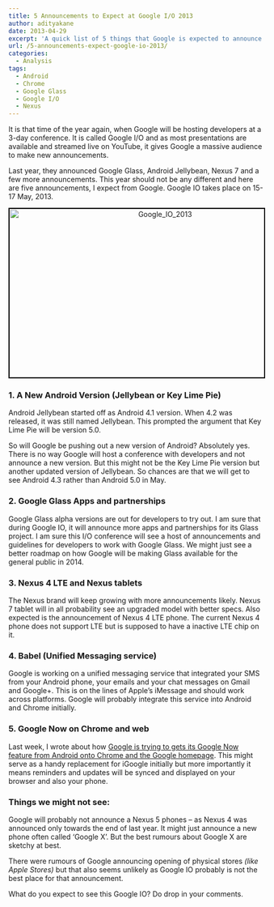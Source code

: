 ```yaml
---
title: 5 Announcements to Expect at Google I/O 2013
author: adityakane
date: 2013-04-29
excerpt: 'A quick list of 5 things that Google is expected to announce at its May 15 - Google I/O conference, which will be shown live over YouTube. The conference is mainly for developers.'
url: /5-announcements-expect-google-io-2013/
categories:
  - Analysis
tags:
  - Android
  - Chrome
  - Google Glass
  - Google I/O
  - Nexus
---
```

It is that time of the year again, when Google will be hosting developers at a 3-day conference. It is called Google I/O and as most presentations are available and streamed live on YouTube, it gives Google a massive audience to make new announcements.

Last year, they announced Google Glass, Android Jellybean, Nexus 7 and a few more announcements. This year should not be any different and here are five announcements, I expect from Google. Google IO takes place on 15-17 May, 2013.

<p style="text-align: center;">
  <a href="http://cdn.devilsworkshop.org/files/2013/04/Google_IO_2013.png"><img class="aligncenter size-medium wp-image-73603" style="border: 2px solid black;" alt="Google_IO_2013" src="http://cdn.devilsworkshop.org/files/2013/04/Google_IO_2013-600x333.png" width="600" height="333" /></a>
</p>

### 1. A New Android Version (Jellybean or Key Lime Pie)

Android Jellybean started off as Android 4.1 version. When 4.2 was released, it was still named Jellybean. This prompted the argument that Key Lime Pie will be version 5.0.

So will Google be pushing out a new version of Android? Absolutely yes. There is no way Google will host a conference with developers and not announce a new version. But this might not be the Key Lime Pie version but another updated version of Jellybean. So chances are that we will get to see Android 4.3 rather than Android 5.0 in May.

### 2. Google Glass Apps and partnerships

Google Glass alpha versions are out for developers to try out. I am sure that during Google IO, it will announce more apps and partnerships for its Glass project. I am sure this I/O conference will see a host of announcements and guidelines for developers to work with Google Glass. We might just see a better roadmap on how Google will be making Glass available for the general public in 2014.

### 3. Nexus 4 LTE and Nexus tablets

The Nexus brand will keep growing with more announcements likely. Nexus 7 tablet will in all probability see an upgraded model with better specs. Also expected is the announcement of Nexus 4 LTE phone. The current Nexus 4 phone does not support LTE but is supposed to have a inactive LTE chip on it.

### 4. Babel (Unified Messaging service)

Google is working on a unified messaging service that integrated your SMS from your Android phone, your emails and your chat messages on Gmail and Google+. This is on the lines of Apple&#8217;s iMessage and should work across platforms. Google will probably integrate this service into Android and Chrome initially.

### 5. Google Now on Chrome and web

Last week, I wrote about how [Google is trying to gets its Google Now feature from Android onto Chrome and the Google homepage][1]. This might serve as a handy replacement for iGoogle initially but more importantly it means reminders and updates will be synced and displayed on your browser and also your phone.

### Things we might not see:

Google will probably not announce a Nexus 5 phones &#8211; as Nexus 4 was announced only towards the end of last year. It might just announce a new phone often called &#8216;Google X&#8217;. But the best rumours about Google X are sketchy at best.

There were rumours of Google announcing opening of physical stores *(like Apple Stores)* but that also seems unlikely as Google IO probably is not the best place for that announcement.

What do you expect to see this Google IO? Do drop in your comments.

 [1]: http://devilsworkshop.org/news/google-now-homepage-web/73443/ "Google Now might be coming to Google Homepage"
